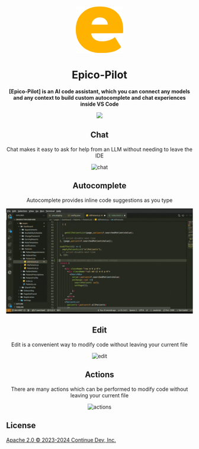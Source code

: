 <div align="center">

![Epico-Pilot logo](./docs/static/img/Logo-Epico-Pilot.png)

</div>

<h1 align="center">Epico-Pilot</h1>

<div align="center">

**[Epico-Pilot] is an AI code assistant, which you can connect any models and any context to build custom autocomplete and chat experiences inside VS Code**

</div>

<div align="center">

<a target="_blank" href="https://opensource.org/licenses/Apache-2.0" style="background:none">
    <img src="https://img.shields.io/badge/License-Apache_2.0-blue.svg" style="height: 22px;" />
</a>

<p></p>

## Chat

Chat makes it easy to ask for help from an LLM without needing to leave the IDE

![chat](/docs/static/img/chat.gif)

## Autocomplete

Autocomplete provides inline code suggestions as you type

![autocomplete](/docs/static/img/autocomplete.gif)

## Edit

Edit is a convenient way to modify code without leaving your current file

![edit](/docs/static/img/edit.gif)

## Actions

There are many actions which can be performed to modify code without leaving your current file

![actions](/docs/static/img/actions.gif)

</div>

## License

[Apache 2.0 © 2023-2024 Continue Dev, Inc.](./LICENSE)
